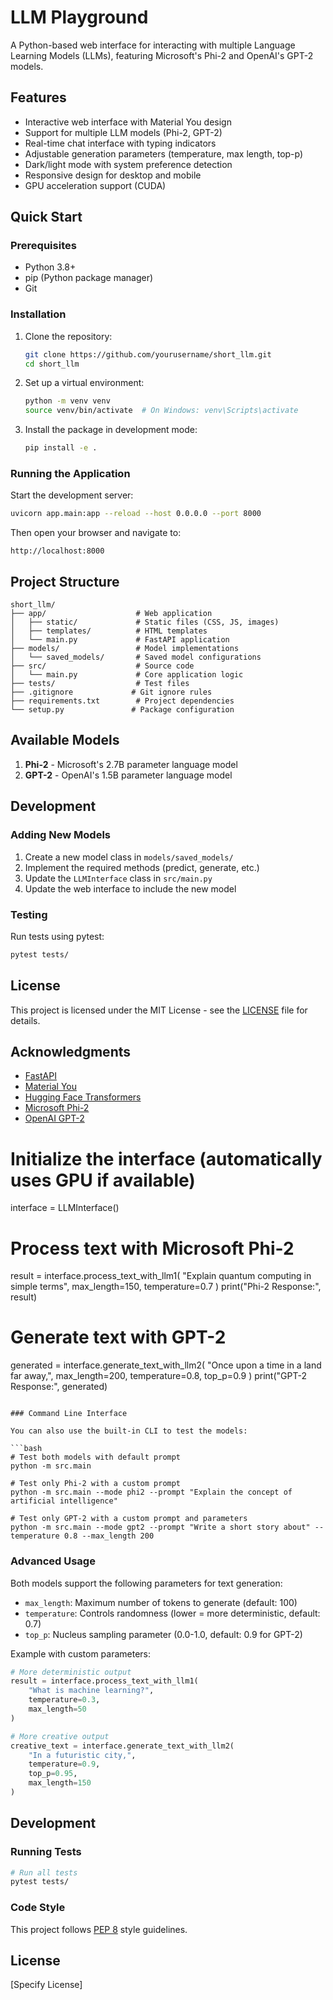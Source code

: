 # LLM Playground

A Python-based web interface for interacting with multiple Language Learning Models (LLMs), featuring Microsoft's Phi-2 and OpenAI's GPT-2 models.

## Features

- Interactive web interface with Material You design
- Support for multiple LLM models (Phi-2, GPT-2)
- Real-time chat interface with typing indicators
- Adjustable generation parameters (temperature, max length, top-p)
- Dark/light mode with system preference detection
- Responsive design for desktop and mobile
- GPU acceleration support (CUDA)

## Quick Start

### Prerequisites

- Python 3.8+
- pip (Python package manager)
- Git

### Installation

1. Clone the repository:
   ```bash
   git clone https://github.com/yourusername/short_llm.git
   cd short_llm
   ```

2. Set up a virtual environment:
   ```bash
   python -m venv venv
   source venv/bin/activate  # On Windows: venv\Scripts\activate
   ```

3. Install the package in development mode:
   ```bash
   pip install -e .
   ```

### Running the Application

Start the development server:

```bash
uvicorn app.main:app --reload --host 0.0.0.0 --port 8000
```

Then open your browser and navigate to:
```
http://localhost:8000
```

## Project Structure

```
short_llm/
├── app/                    # Web application
│   ├── static/             # Static files (CSS, JS, images)
│   ├── templates/          # HTML templates
│   └── main.py             # FastAPI application
├── models/                 # Model implementations
│   └── saved_models/       # Saved model configurations
├── src/                    # Source code
│   └── main.py             # Core application logic
├── tests/                  # Test files
├── .gitignore             # Git ignore rules
├── requirements.txt        # Project dependencies
└── setup.py               # Package configuration
```

## Available Models

1. **Phi-2** - Microsoft's 2.7B parameter language model
2. **GPT-2** - OpenAI's 1.5B parameter language model

## Development

### Adding New Models

1. Create a new model class in `models/saved_models/`
2. Implement the required methods (predict, generate, etc.)
3. Update the `LLMInterface` class in `src/main.py`
4. Update the web interface to include the new model

### Testing

Run tests using pytest:

```bash
pytest tests/
```

## License

This project is licensed under the MIT License - see the [LICENSE](LICENSE) file for details.

## Acknowledgments

- [FastAPI](https://fastapi.tiangolo.com/)
- [Material You](https://m3.material.io/)
- [Hugging Face Transformers](https://huggingface.co/transformers/)
- [Microsoft Phi-2](https://huggingface.co/microsoft/phi-2)
- [OpenAI GPT-2](https://huggingface.co/gpt2)

# Initialize the interface (automatically uses GPU if available)
interface = LLMInterface()

# Process text with Microsoft Phi-2
result = interface.process_text_with_llm1(
    "Explain quantum computing in simple terms",
    max_length=150,
    temperature=0.7
)
print("Phi-2 Response:", result)

# Generate text with GPT-2
generated = interface.generate_text_with_llm2(
    "Once upon a time in a land far away,",
    max_length=200,
    temperature=0.8,
    top_p=0.9
)
print("GPT-2 Response:", generated)
```

### Command Line Interface

You can also use the built-in CLI to test the models:

```bash
# Test both models with default prompt
python -m src.main

# Test only Phi-2 with a custom prompt
python -m src.main --mode phi2 --prompt "Explain the concept of artificial intelligence"

# Test only GPT-2 with a custom prompt and parameters
python -m src.main --mode gpt2 --prompt "Write a short story about" --temperature 0.8 --max_length 200
```

### Advanced Usage

Both models support the following parameters for text generation:

- `max_length`: Maximum number of tokens to generate (default: 100)
- `temperature`: Controls randomness (lower = more deterministic, default: 0.7)
- `top_p`: Nucleus sampling parameter (0.0-1.0, default: 0.9 for GPT-2)

Example with custom parameters:

```python
# More deterministic output
result = interface.process_text_with_llm1(
    "What is machine learning?",
    temperature=0.3,
    max_length=50
)

# More creative output
creative_text = interface.generate_text_with_llm2(
    "In a futuristic city,",
    temperature=0.9,
    top_p=0.95,
    max_length=150
)
```

## Development

### Running Tests

```bash
# Run all tests
pytest tests/
```

### Code Style

This project follows [PEP 8](https://www.python.org/dev/peps/pep-0008/) style guidelines.

## License

[Specify License]
